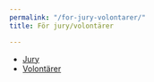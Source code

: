 ```yaml
---
permalink: "/for-jury-volontarer/"
title: För jury/volontärer

---
```

* [Jury](/jury/)
* [Volontärer](/volontar/)